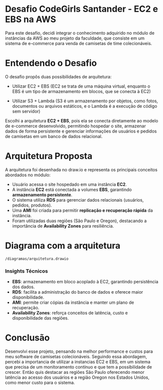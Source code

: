 # Desafio CodeGirls Santander - EC2 e EBS na AWS

Para este desafio, decidi integrar o conhecimento adquirido no módulo de instâncias da AWS ao meu projeto da faculdade, que consiste em um sistema de e-commerce para venda de camisetas de time colecionáveis.

# Entendendo o Desafio

O desafio propôs duas possibilidades de arquitetura:

- Utilizar EC2 + EBS
(EC2 se trata de uma máquina virtual, enquanto o EBS é um tipo de armazenamento em blocos, que se conecta à EC2)

- Utilizar S3 + Lambda
(S3 é um armazenamento por objetos, como fotos, documentos ou arquivos estáticos, e o Lambda é a execução de código sem servidor)

Escolhi a arquitetura **EC2 + EBS**, pois ela se conecta diretamente ao modelo de e-commerce desenvolvido, permitindo hospedar o site, armazenar dados de forma persistente e gerenciar informações de usuários e pedidos de camisetas em um banco de dados relacional.

# Arquitetura Proposta

A arquitetura foi desenhada no draw.io e representa os principais conceitos abordados no módulo:

- Usuário acessa o site hospedado em uma instância **EC2**.
- A instância **EC2** está conectada a volumes **EBS**, garantindo **armazenamento persistente**.
- O sistema utiliza **RDS** para gerenciar dados relacionais (usuários, pedidos, produtos).
- Uma **AMI** foi criada para permitir **replicação e recuperação rápida** da instância.
- Foram utilizadas duas regiões (São Paulo e Oregon), destacando a importância de **Availability Zones** para resiliência.

# Diagrama com a arquitetura

`/diagramas/arquitetura.drawio`

### Insights Técnicos

- **EBS**: armazenamento em bloco acoplado à EC2, garantindo persistência dos dados.
- **RDS**: facilita a administração do banco de dados e oferece maior disponibilidade.
- **AMI**: permite criar cópias da instância e manter um plano de recuperação.
- **Availability Zones**: reforça conceitos de latência, custo e disponibilidade das regiões.

# Conclusão
Desenvolvi esse projeto, pensando na melhor performance e custos para meu software de camisetas colecionáveis. 
Seguindo essa abordagem, percebi a importancia de utilizar a instancias EC2 e EBS, em um sistema que precisa de um monitoramento contínuo e que tem a possibilidade de crescer. Então quis destacar as regiões São Paulo oferecendo menor latência ao acesso dos usuários e a região Oregon nos Estados Unidos, como menor custo para o sistema.



  
